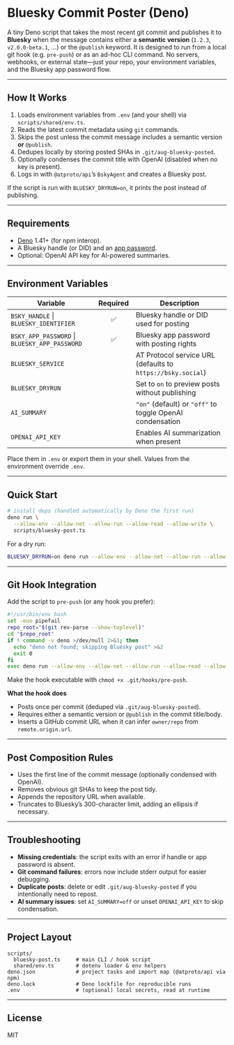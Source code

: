 # Bluesky Commit Poster (Deno)

A tiny Deno script that takes the most recent git commit and publishes it to **Bluesky** when the
message contains either a **semantic version** (`1.2.3`, `v2.0.0-beta.1`, …) or the `@publish`
keyword. It is designed to run from a local git hook (e.g. `pre-push`) or as an ad-hoc CLI command.
No servers, webhooks, or external state—just your repo, your environment variables, and the Bluesky
app password flow.

---

## How It Works

1. Loads environment variables from `.env` (and your shell) via `scripts/shared/env.ts`.
2. Reads the latest commit metadata using `git` commands.
3. Skips the post unless the commit message includes a semantic version **or** `@publish`.
4. Dedupes locally by storing posted SHAs in `.git/aug-bluesky-posted`.
5. Optionally condenses the commit title with OpenAI (disabled when no key is present).
6. Logs in with `@atproto/api`’s `BskyAgent` and creates a Bluesky post.

If the script is run with `BLUESKY_DRYRUN=on`, it prints the post instead of publishing.

---

## Requirements

- [Deno](https://deno.land/) 1.41+ (for npm interop).
- A Bluesky handle (or DID) and an [app password](https://account.bsky.app/settings/app-passwords).
- Optional: OpenAI API key for AI-powered summaries.

---

## Environment Variables

| Variable                | Required | Description                                                                 |
| ----------------------- | :------: | --------------------------------------------------------------------------- |
| `BSKY_HANDLE` \| `BLUESKY_IDENTIFIER` | ✅ | Bluesky handle or DID used for posting                                    |
| `BSKY_APP_PASSWORD` \| `BLUESKY_APP_PASSWORD` | ✅ | Bluesky app password with posting rights                          |
| `BLUESKY_SERVICE`       |          | AT Protocol service URL (defaults to `https://bsky.social`)                 |
| `BLUESKY_DRYRUN`        |          | Set to `on` to preview posts without publishing                            |
| `AI_SUMMARY`            |          | `"on"` (default) or `"off"` to toggle OpenAI condensation                   |
| `OPENAI_API_KEY`        |          | Enables AI summarization when present                                      |

Place them in `.env` or export them in your shell. Values from the environment override `.env`.

---

## Quick Start

```bash
# install deps (handled automatically by Deno the first run)
deno run \
  --allow-env --allow-net --allow-run --allow-read --allow-write \
  scripts/bluesky-post.ts
```

For a dry run:

```bash
BLUESKY_DRYRUN=on deno run --allow-env --allow-net --allow-run --allow-read --allow-write scripts/bluesky-post.ts
```

---

## Git Hook Integration

Add the script to `pre-push` (or any hook you prefer):

```bash
#!/usr/bin/env bash
set -euo pipefail
repo_root="$(git rev-parse --show-toplevel)"
cd "$repo_root"
if ! command -v deno >/dev/null 2>&1; then
  echo "deno not found; skipping Bluesky post" >&2
  exit 0
fi
exec deno run --allow-env --allow-net --allow-run --allow-read --allow-write scripts/bluesky-post.ts
```

Make the hook executable with `chmod +x .git/hooks/pre-push`.

**What the hook does**

- Posts once per commit (deduped via `.git/aug-bluesky-posted`).
- Requires either a semantic version or `@publish` in the commit title/body.
- Inserts a GitHub commit URL when it can infer `owner/repo` from `remote.origin.url`.

---

## Post Composition Rules

- Uses the first line of the commit message (optionally condensed with OpenAI).
- Removes obvious git SHAs to keep the post tidy.
- Appends the repository URL when available.
- Truncates to Bluesky’s 300-character limit, adding an ellipsis if necessary.

---

## Troubleshooting

- **Missing credentials**: the script exits with an error if handle or app password is absent.
- **Git command failures**: errors now include stderr output for easier debugging.
- **Duplicate posts**: delete or edit `.git/aug-bluesky-posted` if you intentionally need to repost.
- **AI summary issues**: set `AI_SUMMARY=off` or unset `OPENAI_API_KEY` to skip condensation.

---

## Project Layout

```
scripts/
  bluesky-post.ts     # main CLI / hook script
  shared/env.ts       # dotenv loader & env helpers
deno.json             # project tasks and import map (@atproto/api via npm)
deno.lock             # Deno lockfile for reproducible runs
.env                  # (optional) local secrets, read at runtime
```

---

## License

MIT
